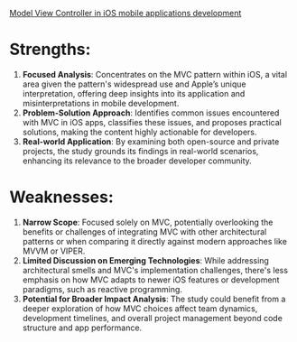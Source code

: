 [Model View Controller in iOS mobile applications development](https://www.researchgate.net/publication/335151640_Model_View_Controller_in_iOS_mobile_applications_development)

# Strengths:
1. **Focused Analysis**: Concentrates on the MVC pattern within iOS, a vital area given the pattern's widespread use and Apple’s unique interpretation, offering deep insights into its application and misinterpretations in mobile development.
2. **Problem-Solution Approach**: Identifies common issues encountered with MVC in iOS apps, classifies these issues, and proposes practical solutions, making the content highly actionable for developers.
3. **Real-world Application**: By examining both open-source and private projects, the study grounds its findings in real-world scenarios, enhancing its relevance to the broader developer community.

# Weaknesses:
1. **Narrow Scope**: Focused solely on MVC, potentially overlooking the benefits or challenges of integrating MVC with other architectural patterns or when comparing it directly against modern approaches like MVVM or VIPER.
2. **Limited Discussion on Emerging Technologies**: While addressing architectural smells and MVC's implementation challenges, there's less emphasis on how MVC adapts to newer iOS features or development paradigms, such as reactive programming.
3. **Potential for Broader Impact Analysis**: The study could benefit from a deeper exploration of how MVC choices affect team dynamics, development timelines, and overall project management beyond code structure and app performance.
